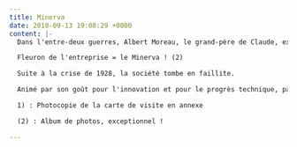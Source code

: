 ```yaml
---
title: Minerva
date: 2018-09-13 19:08:29 +0000
content: |-
  Dans l'entre-deux guerres, Albert Moreau, le grand-père de Claude, exerce à Bruxelles la fonction de directeur de l'Agence des Automobiles (1).

  Fleuron de l'entreprise = le Minerva ! (2)

  Suite à la crise de 1928, la société tombe en faillite.

  Animé par son goût pour l'innovation et pour le progrès technique, passionné de mécanique, Monsieur Moreau monte va propre affaire, en 1932, avec son fils René, père de Claude, et son associé, Monsieur

  1) : Photocopie de la carte de visite en annexe

  (2) : Album de photos, exceptionnel !

---
```

